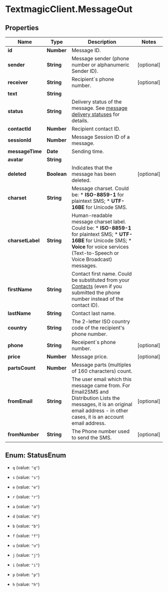 # TextmagicClient.MessageOut

## Properties
Name | Type | Description | Notes
------------ | ------------- | ------------- | -------------
**id** | **Number** | Message ID. | 
**sender** | **String** | Message sender (phone number or alphanumeric Sender ID). | [optional] 
**receiver** | **String** | Recipient&#x60;s phone number. | [optional] 
**text** | **String** |  | 
**status** | **String** | Delivery status of the message. See [message delivery statuses](https://docs.textmagic.com/#section/Delivery-status-codes) for details.  | 
**contactId** | **Number** | Recipient contact ID. | 
**sessionId** | **Number** | Message Session ID of a message. | 
**messageTime** | **Date** | Sending time. | 
**avatar** | **String** |  | 
**deleted** | **Boolean** | Indicates that the message has been deleted. | [optional] 
**charset** | **String** | Message charset. Could be: *   **ISO-8859-1** for plaintext SMS; *   **UTF-16BE** for Unicode SMS.  | 
**charsetLabel** | **String** | Human-readable message charset label. Could be: *   **ISO-8859-1** for plaintext SMS; *   **UTF-16BE** for Unicode SMS; *   **Voice** for voice services (Text-to-Speech or Voice Broadcast) messages.  | 
**firstName** | **String** | Contact first name. Could be substituted from your [Contacts](https://docs.textmagic.com/#tag/Contacts) (even if you submitted the phone number instead of the contact ID).  | 
**lastName** | **String** | Contact last name. | 
**country** | **String** | The 2-letter ISO country code of the recipient&#39;s phone number.  | 
**phone** | **String** | Receipent&#x60;s phone number. | [optional] 
**price** | **Number** | Message price. | [optional] 
**partsCount** | **Number** | Message parts (multiples of 160 characters) count. | 
**fromEmail** | **String** | The user email which this message came from. For Email2SMS and Distribution Lists the messages, it is an original email address - in other cases, it is an account email address. | [optional] 
**fromNumber** | **String** | The Phone number used to send the SMS. | [optional] 


<a name="StatusEnum"></a>
## Enum: StatusEnum


* `q` (value: `"q"`)

* `s` (value: `"s"`)

* `e` (value: `"e"`)

* `r` (value: `"r"`)

* `a` (value: `"a"`)

* `d` (value: `"d"`)

* `b` (value: `"b"`)

* `f` (value: `"f"`)

* `u` (value: `"u"`)

* `j` (value: `"j"`)

* `i` (value: `"i"`)

* `p` (value: `"p"`)

* `h` (value: `"h"`)




